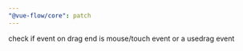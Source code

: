 ```yaml
---
"@vue-flow/core": patch
---
```


check if event on drag end is mouse/touch event or a usedrag event
